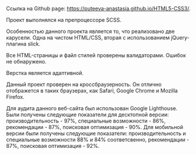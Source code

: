 Ссылка на Github page: https://puteeva-anastasia.github.io/HTML5-CSS3/.

Проект выполнялся на препроцессоре SCSS.

Особенностью данного проекта является то, что реализовано две карусели. Одна на чистом HTML/CSS, вторая с использованием jQuery-плагина slick.

Все HTML-страницы и файл стилей проверены валидаторами. Ошибок не обнаружено.

Верстка является адаптивной.

Данный проект проверен на кроссбраузерность. Он отлично отображется в таких браузерах, как Safari, Google Chrome и Mozilla Firefox.

Для аудита данного веб-сайта был использован Google Lighthouse. Были получены следующие показатели для десктопной версии: производительность - 97%, специальные возможности - 86%, рекомендации - 87%, поисковая оптимизация - 90%. Для мобильной версии были получены следующие показатели: производительность и специальные возможности 88% и 84% соответсвенно, рекомендации - 87%, поисковая оптимизация - 92%.
